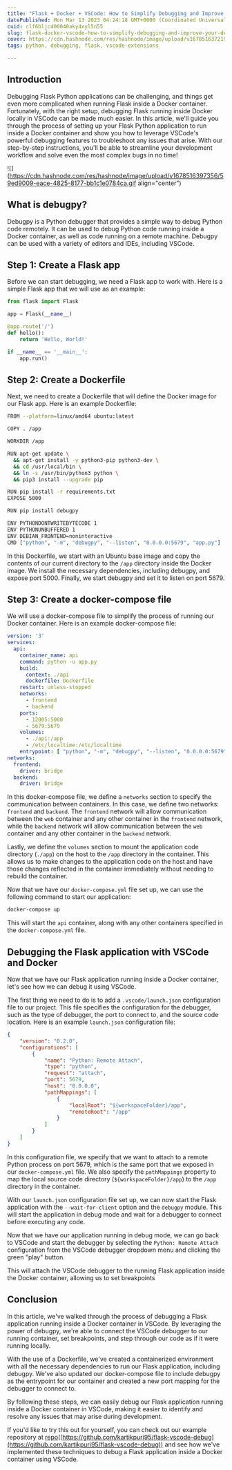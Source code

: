```yaml
---
title: "Flask + Docker + VSCode: How to Simplify Debugging and Improve Your Development Experience"
datePublished: Mon Mar 13 2023 04:24:18 GMT+0000 (Coordinated Universal Time)
cuid: clf6bljc400040aky4xyl5n55
slug: flask-docker-vscode-how-to-simplify-debugging-and-improve-your-development-experience
cover: https://cdn.hashnode.com/res/hashnode/image/upload/v1678516372196/70a40226-161b-49d1-abb2-bfb979c3dbc9.jpeg
tags: python, debugging, flask, vscode-extensions

---
```


## **Introduction**

Debugging Flask Python applications can be challenging, and things get even more complicated when running Flask inside a Docker container. Fortunately, with the right setup, debugging Flask running inside Docker locally in VSCode can be made much easier. In this article, we'll guide you through the process of setting up your Flask Python application to run inside a Docker container and show you how to leverage VSCode's powerful debugging features to troubleshoot any issues that arise. With our step-by-step instructions, you'll be able to streamline your development workflow and solve even the most complex bugs in no time!

![](https://cdn.hashnode.com/res/hashnode/image/upload/v1678516397356/59ed9009-eace-4825-8177-bb1c1e0784ca.gif align="center")

## **What is debugpy?**

Debugpy is a Python debugger that provides a simple way to debug Python code remotely. It can be used to debug Python code running inside a Docker container, as well as code running on a remote machine. Debugpy can be used with a variety of editors and IDEs, including VSCode.

## **Step 1: Create a Flask app**

Before we can start debugging, we need a Flask app to work with. Here is a simple Flask app that we will use as an example:

```python
from flask import Flask

app = Flask(__name__)

@app.route('/')
def hello():
    return 'Hello, World!'

if __name__ == '__main__':
    app.run()
```

## **Step 2: Create a Dockerfile**

Next, we need to create a Dockerfile that will define the Docker image for our Flask app. Here is an example Dockerfile:

```bash
FROM --platform=linux/amd64 ubuntu:latest

COPY . /app

WORKDIR /app

RUN apt-get update \
  && apt-get install -y python3-pip python3-dev \
  && cd /usr/local/bin \
  && ln -s /usr/bin/python3 python \
  && pip3 install --upgrade pip

RUN pip install -r requirements.txt
EXPOSE 5000

RUN pip install debugpy

ENV PYTHONDONTWRITEBYTECODE 1
ENV PYTHONUNBUFFERED 1
ENV DEBIAN_FRONTEND=noninteractive
CMD ["python", "-m", "debugpy", "--listen", "0.0.0.0:5679", "app.py"]
```

In this Dockerfile, we start with an Ubuntu base image and copy the contents of our current directory to the `/app` directory inside the Docker image. We install the necessary dependencies, including debugpy, and expose port 5000. Finally, we start debugpy and set it to listen on port 5679.

## **Step 3: Create a docker-compose file**

We will use a docker-compose file to simplify the process of running our Docker container. Here is an example docker-compose file:

```yaml
version: '3'
services:
  api:
    container_name: api
    command: python -u app.py
    build:
      context: ./api
      dockerfile: Dockerfile
    restart: unless-stopped
    networks:
      - frontend
      - backend
    ports:
      - 12005:5000
      - 5679:5679 
    volumes:
      - ./api:/app
      - /etc/localtime:/etc/localtime
    entrypoint: [ "python", "-m", "debugpy", "--listen", "0.0.0.0:5679", "-m", "app",  "--wait-for-client", "--multiprocess", "-m", "flask", "run", "-h", "0.0.0.0", "-p", "5000" ]
networks:
  frontend:
    driver: bridge
  backend:
    driver: bridge
```

In this docker-compose file, we define a `networks` section to specify the communication between containers. In this case, we define two networks: `frontend` and `backend`. The `frontend` network will allow communication between the `web` container and any other container in the `frontend` network, while the `backend` network will allow communication between the `web` container and any other container in the `backend` network.

Lastly, we define the `volumes` section to mount the application code directory (`./app`) on the host to the `/app` directory in the container. This allows us to make changes to the application code on the host and have those changes reflected in the container immediately without needing to rebuild the container.

Now that we have our `docker-compose.yml` file set up, we can use the following command to start our application:

```bash
docker-compose up
```

This will start the `api` container, along with any other containers specified in the `docker-compose.yml` file.

## **Debugging the Flask application with VSCode and Docker**

Now that we have our Flask application running inside a Docker container, let's see how we can debug it using VSCode.

The first thing we need to do is to add a `.vscode/launch.json` configuration file to our project. This file specifies the configuration for the debugger, such as the type of debugger, the port to connect to, and the source code location. Here is an example `launch.json` configuration file:

```json
{
    "version": "0.2.0",
    "configurations": [
        {
            "name": "Python: Remote Attach",
            "type": "python",
            "request": "attach",
            "port": 5679,
            "host": "0.0.0.0",
            "pathMappings": [
                {
                    "localRoot": "${workspaceFolder}/app",
                    "remoteRoot": "/app"
                }
            ]
        }
    ]
}
```

In this configuration file, we specify that we want to attach to a remote Python process on port 5679, which is the same port that we exposed in our `docker-compose.yml` file. We also specify the `pathMappings` property to map the local source code directory (`${workspaceFolder}/app`) to the `/app` directory in the container.

With our `launch.json` configuration file set up, we can now start the Flask application with the `--wait-for-client` option and the `debugpy` module. This will start the application in debug mode and wait for a debugger to connect before executing any code.

Now that we have our application running in debug mode, we can go back to VSCode and start the debugger by selecting the `Python: Remote Attach` configuration from the VSCode debugger dropdown menu and clicking the green "play" button.

This will attach the VSCode debugger to the running Flask application inside the Docker container, allowing us to set breakpoints

## Conclusion

In this article, we've walked through the process of debugging a Flask application running inside a Docker container in VSCode. By leveraging the power of debugpy, we're able to connect the VSCode debugger to our running container, set breakpoints, and step through our code as if it were running locally.

With the use of a Dockerfile, we've created a containerized environment with all the necessary dependencies to run our Flask application, including debugpy. We've also updated our docker-compose file to include debugpy as the entrypoint for our container and created a new port mapping for the debugger to connect to.

By following these steps, we can easily debug our Flask application running inside a Docker container in VSCode, making it easier to identify and resolve any issues that may arise during development.

If you'd like to try this out for yourself, you can check out our example repository at [repo](https://github.com/kartikpuri95/flask-vscode-debug)([https://github.com/kartikpuri95/flask-vscode-debug](https://github.com/kartikpuri95/flask-vscode-debug)) and see how we've implemented these techniques to debug a Flask application inside a Docker container using VSCode.
